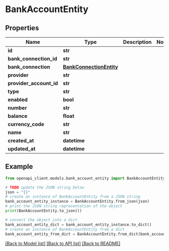 # BankAccountEntity


## Properties

Name | Type | Description | Notes
------------ | ------------- | ------------- | -------------
**id** | **str** |  | 
**bank_connection_id** | **str** |  | 
**bank_connection** | [**BankConnectionEntity**](BankConnectionEntity.md) |  | 
**provider** | **str** |  | 
**provider_account_id** | **str** |  | 
**type** | **str** |  | 
**enabled** | **bool** |  | 
**number** | **str** |  | 
**balance** | **float** |  | 
**currency_code** | **str** |  | 
**name** | **str** |  | 
**created_at** | **datetime** |  | 
**updated_at** | **datetime** |  | 

## Example

```python
from openapi_client.models.bank_account_entity import BankAccountEntity

# TODO update the JSON string below
json = "{}"
# create an instance of BankAccountEntity from a JSON string
bank_account_entity_instance = BankAccountEntity.from_json(json)
# print the JSON string representation of the object
print(BankAccountEntity.to_json())

# convert the object into a dict
bank_account_entity_dict = bank_account_entity_instance.to_dict()
# create an instance of BankAccountEntity from a dict
bank_account_entity_from_dict = BankAccountEntity.from_dict(bank_account_entity_dict)
```
[[Back to Model list]](../README.md#documentation-for-models) [[Back to API list]](../README.md#documentation-for-api-endpoints) [[Back to README]](../README.md)


